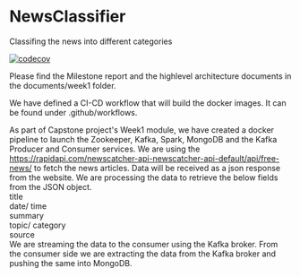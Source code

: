 # NewsClassifier
Classifing the news into different categories

[![codecov](https://codecov.io/gh/samplepython/NewsClassifier/branch/main/graph/badge.svg?token=8b0fea3b-3b4e-4864-b618-21b1518ddeea)](https://codecov.io/gh/samplepython/NewsClassifier)


Please find the Milestone report and the highlevel architecture documents in the documents/week1 folder.

We have defined a CI-CD workflow that will build the docker images. It can be found under .github/workflows. 

As part of Capstone project's Week1 module, we have created a docker pipeline to launch the Zookeeper, Kafka, Spark, MongoDB and the Kafka Producer and Consumer services.
We are using the https://rapidapi.com/newscatcher-api-newscatcher-api-default/api/free-news/ to fetch the news articles.
Data will be received as a json response from the website. We are processing the data to retrieve the below fields from the JSON object.<br/>
title<br/>
date/ time<br/>
summary<br/>
topic/ category<br/>
source<br/>
We are streaming the data to the consumer using the Kafka broker.
From the consumer side we are extracting the data from the Kafka broker and pushing the same into MongoDB.

